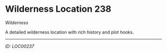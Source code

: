 # Wilderness Location 238

*Wilderness*

A detailed wilderness location with rich history and plot hooks.

---
*ID: LOC00237*